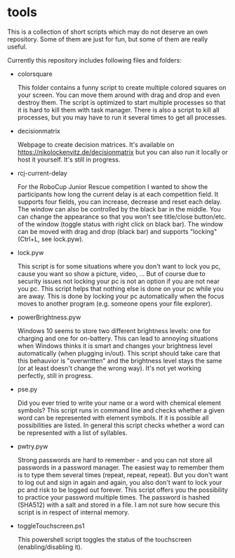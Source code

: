 # tools
This is a collection of short scripts which may do not deserve an own repository.
Some of them are just for fun, but some of them are really useful.

Currently this repository includes following files and folders:
- colorsquare

  This folder contains a funny script to create multiple colored squares on your screen.
  You can move them around with drag and drop and even destroy them.
  The script is optimized to start multiple processes so that it is hard to kill them with task manager.
  There is also a script to kill all processes, but you may have to run it several times to get all processes.

- decisionmatrix

  Webpage to create decision matrices.
  It's available on https://nikolockenvitz.de/decisionmatrix but you can also run it locally or host it yourself.
  It's still in progress.

- rcj-current-delay

  For the RoboCup Junior Rescue competition I wanted to show the participants how long the current delay is at each competition field.
  It supports four fields, you can increase, decrease and reset each delay.
  The window can also be controlled by the black bar in the middle.
  You can change the appearance so that you won't see title/close button/etc. of the window (toggle status with right click on black bar).
  The window can be moved with drag and drop (black bar) and supports "locking" (Ctrl+L, see lock.pyw).

- lock.pyw

  This script is for some situations where you don't want to lock you pc, cause you want so show a picture, video, ...
  But of course due to security issues not locking your pc is not an option if you are not near you pc.
  This script helps that nothing else is done on your pc while you are away.
  This is done by locking your pc automatically when the focus moves to another program (e.g. someone opens your file explorer).

- powerBrightness.pyw

  Windows 10 seems to store two different brightness levels: one for charging and one for on-battery.
  This can lead to annoying situations when Windows thinks it is smart and changes your brightness level automatically (when plugging in/out).
  This script should take care that this behauvior is "overwritten" and the brightness level stays the same (or at least doesn't change the wrong way).
  It's not yet working perfectly, still in progress.

- pse.py

  Did you ever tried to write your name or a word with chemical element symbols?
  This script runs in command line and checks whether a given word can be represented with element symbols.
  If it is possible all possibilities are listed.
  In general this script checks whether a word can be represented with a list of syllables.

- pwtry.pyw

  Strong passwords are hard to remember - and you can not store all passwords in a password manager.
  The easiest way to remember them is to type them several times (repeat, repeat, repeat).
  But you don't want to log out and sign in again and again, you also don't want to lock your pc and risk to be logged out forever.
  This script offers you the possibility to practice your password multiple times.
  The password is hashed (SHA512) with a salt and stored in a file.
  I am not sure how secure this script is in respect of internal memory.

- toggleTouchscreen.ps1

  This powershell script toggles the status of the touchscreen (enabling/disabling it).
